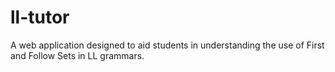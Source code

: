 # ll-tutor
A web application designed to aid students in understanding the use of First and Follow Sets in LL grammars.
